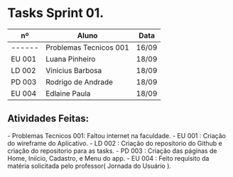 # Tasks Sprint 01.

   
| nº     | Aluno            | Data     |
|--------|------------------|----------|
| ------ |  Problemas Tecnicos 001  | 16/09    |
| EU 001 |  Luana Pinheiro  | 18/09    |
| LD 002 |  Vinicius Barbosa| 18/09    |
| PD 003 |  Rodrigo de Andrade | 18/09 |
| EU 004 |  Edlaine Paula | 18/09  |


<h2>
  Atividades Feitas:
</h2>
- Problemas Tecnicos 001: Faltou internet na faculdade.
- EU 001 : Criação do wireframe do Aplicativo.
- LD 002 : Criação do repositorio do Github e criação do repositorio para as tasks.
- PD 003 : Criação das páginas de Home, Iniício, Cadastro, e Menu do app.
- EU 004 : Feito requisito da matéria solicitada pelo professor( Jornada do Usuário ).  
